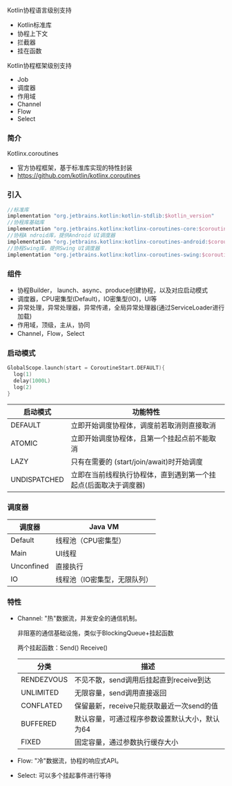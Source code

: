 Kotlin协程语言级别支持

* Kotlin标准库
* 协程上下文
* 拦截器
* 挂在函数

Kotlin协程框架级别支持

* Job
* 调度器
* 作用域
* Channel
* Flow
* Select



### 简介

Kotlinx.coroutines

* 官方协程框架，基于标准库实现的特性封装
* https://github.com/kotlin/kotlinx.coroutines

### 引入

```groovy
//标准库
implementation "org.jetbrains.kotlin:kotlin-stdlib:$kotlin_version"
//协程库基础库
implementation "org.jetbrains.kotlinx:kotlinx-coroutines-core:$coroutine_version"
//协程A ndroid库，提供Android UI调度器
implementation "org.jetbrains.kotlinx:kotlinx-coroutines-android:$coroutine_version"
//协程Swing库，提供Swing UI调度器
implementation "org.jetbrains.kotlinx:kotlinx-coroutines-swing:$coroutine_version"
```

### 组件

* 协程Builder， launch、async、produce创建协程，以及对应启动模式
* 调度器，CPU密集型(Default)，IO密集型(IO)，UI等
* 异常处理，异常处理器，异常传递，全局异常处理器(通过ServiceLoader进行加载)
* 作用域，顶级，主从，协同
* Channel，Flow，Select

### 启动模式

```kotlin
GlobalScope.launch(start = CoroutineStart.DEFAULT){
  log(1)
  delay(1000L)
  log(2)
}
```

| 启动模式     | 功能特性                                                     |
| ------------ | ------------------------------------------------------------ |
| DEFAULT      | 立即开始调度协程体，调度前若取消则直接取消                   |
| ATOMIC       | 立即开始调度协程体，且第一个挂起点前不能取消                 |
| LAZY         | 只有在需要的 (start/join/await)时开始调度                    |
| UNDISPATCHED | 立即在当前线程执行协程体，直到遇到第一个挂起点(后面取决于调度器) |

### 调度器

| 调度器     | Java VM                      |
| ---------- | ---------------------------- |
| Default    | 线程池（CPU密集型）          |
| Main       | UI线程                       |
| Unconfined | 直接执行                     |
| IO         | 线程池（IO密集型，无限队列） |

### 特性

* Channel: "热"数据流，并发安全的通信机制。

  非阻塞的通信基础设施，类似于BlockingQueue+挂起函数

  两个挂起函数：Send()  Receive()

  | 分类       | 描述                                           |
  | ---------- | ---------------------------------------------- |
  | RENDEZVOUS | 不见不散，send调用后挂起直到receive到达        |
  | UNLIMITED  | 无限容量，send调用直接返回                     |
  | CONFLATED  | 保留最新，receive只能获取最近一次send的值      |
  | BUFFERED   | 默认容量，可通过程序参数设置默认大小，默认为64 |
  | FIXED      | 固定容量，通过参数执行缓存大小                 |

* Flow: "冷"数据流，协程的响应式API。

* Select: 可以多个挂起事件进行等待

